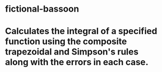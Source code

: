 # fictional-bassoon
# Calculates the integral of a specified function using the composite trapezoidal and Simpson's rules along with the errors in each case.
